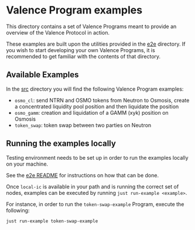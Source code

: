 # Valence Program examples

This directory contains a set of Valence Programs meant to provide an overview of the
Valence Protocol in action.

These examples are built upon the utilities provided in the [e2e](../e2e) directory.
If you wish to start developing your own Valence Programs, it is recommended to get
familiar with the contents of that directory.

## Available Examples

In the [src](./src) directory you will find the following Valence Program examples:
- `osmo_cl`: send NTRN and OSMO tokens from Neutron to Osmosis, create a concentrated liquidity pool position and then liquidate the position
- `osmo_gamm`: creation and liquidation of a GAMM (xyk) position on Osmosis
- `token_swap`: token swap between two parties on Neutron

## Running the examples locally

Testing environment needs to be set up in order to run the examples locally on your machine.

See the [e2e README](../e2e/README.md) for instructions on how that can be done.

Once `local-ic` is available in your path and is running the correct set of nodes,
examples can be executed by running `just run-example <example>`.

For instance, in order to run the `token-swap-example` Program, execute the following:

```just
just run-example token-swap-example
```

